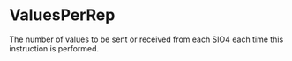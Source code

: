 # ValuesPerRep

The number of values to be sent or received from each SIO4 each time this instruction is performed.
